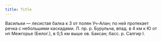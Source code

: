 ```yaml
---
title: Title
---
```


Васильки — лесистая балка к З от полян Уч-Алан; по ней протекает речка с
небольшими каскадами. Л. пр. р. Бурульча, впад. в 4 км к Ю от нп Межгорье
(Белог.), в 0,5 км выше ов. Баксан; басс. р. Салгир I.
